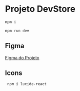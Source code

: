 # Projeto DevStore
```bash
npm i

npm run dev
```
## Figma
[Figma do Projeto](https://www.figma.com/design/OLXZsckPwgRMI87zxmXsy2/devstore-•-Projeto-React-(Community)?node-id=18-813&t=UdYyJQsmSJWYnuDF-0)

## Icons
```
 npm i lucide-react
```